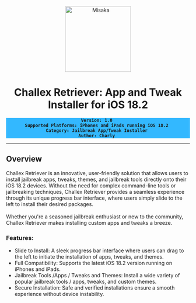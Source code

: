 <br>
<p align="center">
<img src="https://xookz.com/challex-images/challexlogo.png" alt="Misaka" height="180" width="180"/>
</p>
<h1 align="center">Challex Retriever: App and Tweak Installer for iOS 18.2</h1>


  
<div align="center" style= "background-color: #33b8ff;"><b>
  
  `Version: 1.0 ` <br>
  `Supported Platforms: iPhones and iPads running iOS 18.2 ` <br>
  `Category: Jailbreak App/Tweak Installer ` <br>
  `Author: Charly `
  
  </b></div>

<hr>

  <h2>Overview</h2>

Challex Retriever is an innovative, user-friendly solution that allows users to install jailbreak apps, tweaks, themes, and jailbreak tools directly onto their iOS 18.2 devices. Without the need for complex command-line tools or jailbreaking techniques, Challex Retriever provides a seamless experience through its unique progress bar interface, where users simply slide to the left to install their desired packages.<br><br>
Whether you're a seasoned jailbreak enthusiast or new to the community, Challex Retriever makes installing custom apps and tweaks a breeze.<br>

<h3>Features:</h3>

* Slide to Install: A sleek progress bar interface where users can drag to the left to initiate the installation of apps, tweaks, and themes.
* Full Compatibility: Supports the latest iOS 18.2 version running on iPhones and iPads.
* Jailbreak Tools /Apps / Tweaks and Themes: Install a wide variety of popular jailbreak tools / apps, tweaks, and custom themes.
* Secure Installation: Safe and verified installations ensure a smooth experience without device instability.


